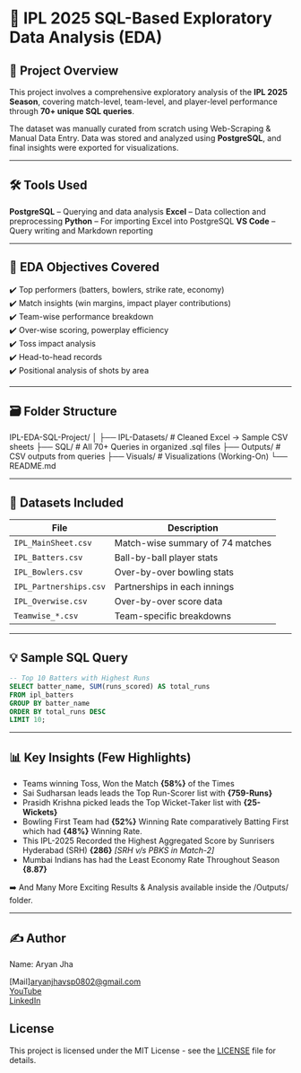 # 🏏 IPL 2025 SQL-Based Exploratory Data Analysis (EDA)

## 📌 Project Overview

This project involves a comprehensive exploratory analysis of the **IPL 2025 Season**, covering match-level, team-level, and player-level performance through **70+ unique SQL queries**.

The dataset was manually curated from scratch using Web-Scraping & Manual Data Entry. Data was stored and analyzed using **PostgreSQL**, and final insights were exported for visualizations.

---

## 🛠️ Tools Used

**PostgreSQL** – Querying and data analysis
**Excel** – Data collection and preprocessing
**Python** – For importing Excel into PostgreSQL
**VS Code** – Query writing and Markdown reporting

---

## 🧠 EDA Objectives Covered

✔️ Top performers (batters, bowlers, strike rate, economy)  
✔️ Match insights (win margins, impact player contributions)  
✔️ Team-wise performance breakdown  
✔️ Over-wise scoring, powerplay efficiency  
✔️ Toss impact analysis  
✔️ Head-to-head records  
✔️ Positional analysis of shots by area

---

## 🗃️ Folder Structure

IPL-EDA-SQL-Project/
│
├── IPL-Datasets/ # Cleaned Excel → Sample CSV sheets
├── SQL/ # All 70+ Queries in organized .sql files
├── Outputs/ # CSV outputs from queries
├── Visuals/ # Visualizations (Working-On)
└── README.md

---

## 📁 Datasets Included

| File                   | Description                      |
|------------------------|----------------------------------|
| `IPL_MainSheet.csv`    | Match-wise summary of 74 matches |
| `IPL_Batters.csv`      | Ball-by-ball player stats        |
| `IPL_Bowlers.csv`      | Over-by-over bowling stats       |
| `IPL_Partnerships.csv` | Partnerships in each innings     |
| `IPL_Overwise.csv`     | Over-by-over score data          |
| `Teamwise_*.csv`       | Team-specific breakdowns         |

---

## 💡 Sample SQL Query

```sql
-- Top 10 Batters with Highest Runs
SELECT batter_name, SUM(runs_scored) AS total_runs
FROM ipl_batters
GROUP BY batter_name
ORDER BY total_runs DESC
LIMIT 10;
```

---

## 📊 Key Insights (Few Highlights)

* Teams winning Toss, Won the Match **{58%}** of the Times
* Sai Sudharsan leads leads the Top Run-Scorer list with **{759-Runs}**
* Prasidh Krishna picked leads the Top Wicket-Taker list with **{25-Wickets}**
* Bowling First Team had **{52%}** Winning Rate comparatively Batting First which had **{48%}** Winning Rate.
* This IPL-2025 Recorded the Highest Aggregated Score by Sunrisers Hyderabad (SRH) **{286}** *[SRH v/s PBKS in Match-2]*
* Mumbai Indians has had the Least Economy Rate Throughout Season **{8.87}**

➡️ And Many More Exciting Results & Analysis available inside the /Outputs/ folder.

---

## ✍️ Author
Name: Aryan Jha

[Mail]aryanjhavsp0802@gmail.com  
[YouTube](https://youtube.com/@ProgramWithAryan)  
[LinkedIn](https://linkedin.com/in/aryan-jha-50b12329b)  

## License
This project is licensed under the MIT License - see the [LICENSE](./LICENSE) file for details.
